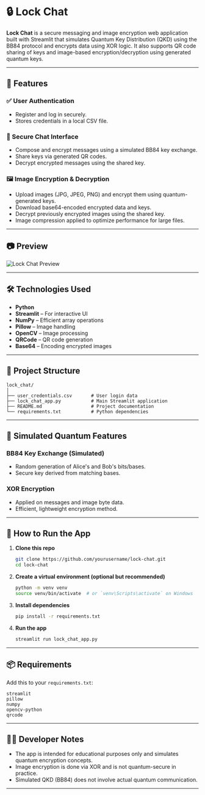 # 🔒 Lock Chat

**Lock Chat** is a secure messaging and image encryption web application built with Streamlit that simulates Quantum Key Distribution (QKD) using the BB84 protocol and encrypts data using XOR logic. It also supports QR code sharing of keys and image-based encryption/decryption using generated quantum keys.

---

## 🚀 Features

### ✅ User Authentication
- Register and log in securely.
- Stores credentials in a local CSV file.

### 🔐 Secure Chat Interface
- Compose and encrypt messages using a simulated BB84 key exchange.
- Share keys via generated QR codes.
- Decrypt encrypted messages using the shared key.

### 🖼️ Image Encryption & Decryption
- Upload images (JPG, JPEG, PNG) and encrypt them using quantum-generated keys.
- Download base64-encoded encrypted data and keys.
- Decrypt previously encrypted images using the shared key.
- Image compression applied to optimize performance for large files.

---

## 📷 Preview

![Lock Chat Preview](https://image.binance.vision/editor-uploads/bd1d649021654f8f9a9059e02a7c1278.gif)

---

## 🛠️ Technologies Used

- **Python**
- **Streamlit** – For interactive UI
- **NumPy** – Efficient array operations
- **Pillow** – Image handling
- **OpenCV** – Image processing
- **QRCode** – QR code generation
- **Base64** – Encoding encrypted images

---

## 📁 Project Structure

```
lock_chat/
│
├── user_credentials.csv       # User login data
├── lock_chat_app.py           # Main Streamlit application
├── README.md                  # Project documentation
└── requirements.txt           # Python dependencies
```

---

## 🧪 Simulated Quantum Features

### BB84 Key Exchange (Simulated)
- Random generation of Alice's and Bob's bits/bases.
- Secure key derived from matching bases.

### XOR Encryption
- Applied on messages and image byte data.
- Efficient, lightweight encryption method.

---

## 🔧 How to Run the App

1. **Clone this repo**
   ```bash
   git clone https://github.com/yourusername/lock-chat.git
   cd lock-chat
   ```

2. **Create a virtual environment (optional but recommended)**
   ```bash
   python -m venv venv
   source venv/bin/activate  # or `venv\Scripts\activate` on Windows
   ```

3. **Install dependencies**
   ```bash
   pip install -r requirements.txt
   ```

4. **Run the app**
   ```bash
   streamlit run lock_chat_app.py
   ```

---

## 📦 Requirements

Add this to your `requirements.txt`:

```
streamlit
pillow
numpy
opencv-python
qrcode
```

---

## 👨‍💻 Developer Notes

- The app is intended for educational purposes only and simulates quantum encryption concepts.
- Image encryption is done via XOR and is not quantum-secure in practice.
- Simulated QKD (BB84) does not involve actual quantum communication.

---

